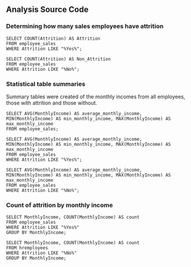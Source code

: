 ## Analysis Source Code

### Determining how many sales employees have attrition
```
SELECT COUNT(Attrition) AS Attrition
FROM employee_sales
WHERE Attrition LIKE "%Yes%";

SELECT COUNT(Attrition) AS Non_Attrition
FROM employee_sales
WHERE Attrition LIKE "%No%";
```

### Statistical table summaries
Summary tables were created of the monthly incomes from all employees, those with attrition and those without. 
```
SELECT AVG(MonthlyIncome) AS average_monthly_income, MIN(MonthlyIncome) AS min_monthly_income, MAX(MonthlyIncome) AS max_monthly_income
FROM employee_sales;

SELECT AVG(MonthlyIncome) AS average_monthly_income, MIN(MonthlyIncome) AS min_monthly_income, MAX(MonthlyIncome) AS max_monthly_income
FROM employee_sales
WHERE Attrition LIKE "%Yes%";

SELECT AVG(MonthlyIncome) AS average_monthly_income, MIN(MonthlyIncome) AS min_monthly_income, MAX(MonthlyIncome) AS max_monthly_income
FROM employee_sales
WHERE Attrition LIKE "%No%";
```

### Count of attrition by monthly income
```
SELECT MonthlyIncome, COUNT(MonthlyIncome) AS count
FROM employee_sales
WHERE Attrition LIKE "%Yes%"
GROUP BY MonthlyIncome;

SELECT MonthlyIncome, COUNT(MonthlyIncome) AS count
FROM hremployees
WHERE Attrition LIKE "%No%"
GROUP BY MonthlyIncome;
```
